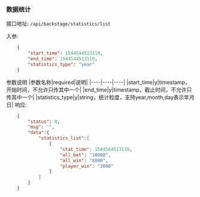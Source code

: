 ### 数据统计

接口地址: ``/api/backstage/statistics/list``

入参: 
```json
    {
        "start_time": 1544544513119,
        "end_time": 1544544513119,
        "statistics_type": "year"
    }
```
参数说明
|参数名称|required|说明|
|----|----|----|
|start_time|y|timestamp，开始时间，不允许只传其中一个|
|end_time|y|timestamp，截止时间，不允许只传其中一个|
|statistics_type|y|string，统计粒度，支持year,month,day表示年月日|
响应: 
```json
    {
        "status": 0,
        "msg": "",
        "data":{
            "statistics_list":[
                {
                    "stat_time": 1544544513119,
                    "all_bet": "10000",
                    "all_win": "8000",
                    "player_win": "2000"
                }
            ]
        }
    }
```